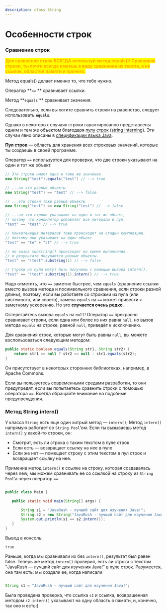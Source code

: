 ```yaml
---
description: class String
---
```


# Особенности строк

### Сравнение строк

<mark style="color:orange;">**Для сравнения строк ВСЕГДА используй метод equals()! Сравнивая строки, ты почти всегда имеешь в виду сравнение их текста, а не ссылок, областей памяти и прочего.**</mark>

Метод equals() делает именно то, что тебе нужно.

Оператор **`==` ** сравнивает ссылки.

Метод **`equals` ** сравнивает значения.

Следовательно, если вы хотите сравнить строки на равенство, следует использовать **`equals`**.

Однако в некоторых случаях строки гарантированно представлены одним и тем же объектом благодаря [пулу строк](https://ru.wikipedia.org/wiki/%D0%9F%D1%83%D0%BB\_%D1%81%D1%82%D1%80%D0%BE%D0%BA) ([string interning](https://en.wikipedia.org/wiki/String\_interning)). Эти случаи явно описаны в [спецификации языка Java](http://docs.oracle.com/javase/specs/jls/se7/html/jls-3.html#jls-3.10.5).

**Пул строк** — область для хранения всех строковых значений, которые ты создаешь в своей программе.

Оператор `==` используется для проверки, что две строки указывают на один и тот же объект.

```java
// Эти строки имеют одно и тоже же значение
new String("test").equals("test") // --> true 

// ...но это разные объекты
new String("test") == "test" // --> false 

// ...эти строки тоже разные объекты
new String("test") == new String("test") // --> false 

// ...но эти строки указывают на один и тот же объект,
// потому что компилятор добавляет все литералы в пул.
"test" == "test" // --> true 

// Конкатенация литералов тоже происходит на стадии компиляции,
// поэтому они указывают на один объект
"test" == "te" + "st" // --> true

// но вызов substring() происходит во время выполнения,
// в результате получаются разные объекты.
"test" == "!test".substring(1) // --> false

// Строки из пула могут быть получены с помощью вызова intern().
"test" == "!test".substring(1).intern() // --> true
```

Надо отметить, что `==` заметно быстрее, чем `equals` (сравнение ссылки вместо вызова метода и посимвольного сравнения, если строки разной длины), поэтому, если вы работаете со строками из пула (или системного, или своего), замена `equals` на `==` может привести к заметному ускорению. Но это **случается очень редко**.

Остерегайтесь вызова `equals` на `null`! Оператор `==` прекрасно сравнивает строки, если одна или более из них равна `null`, но вызов метода `equals` на строке, равной `null`, приведёт к исключению.

Для сравнения строк, которые могут быть равны `null`, вы можете воспользоваться следующим методом:

```java
public static boolean equals(String str1, String str2) {
    return str1 == null ? str2 == null : str1.equals(str2);
}
```

Он присутствует в некоторых сторонних библиотеках, например, в Apache Commons.

Если вы пользуетесь современными средами разработки, то они предупредят, если вы попытаетесь сравнить строки с помощью оператора `==`. Всегда обращайте внимание на подобные предупреждения.

### Метод String.intern()

У класса `String` есть еще один хитрый метод — `intern()`; Метод `intern()` напрямую работает со `String Pool`’ом. Если ты вызываешь метод `intern()` у какой-то строки, он:

* Смотрит, есть ли строка с таким текстом в пуле строк
* Если есть — возвращает ссылку на нее в пуле
* Если же нет — помещает строку с этим текстом в пул строк и возвращает ссылку на нее.

Применив метод `intern()` к ссылке на строку, которая создавалась через new, мы можем сравнивать ее со ссылкой на строку из `String Pool`’a через оператор `==`.

```
```

```java
public class Main {

   public static void main(String[] args) {

       String s1 = "JavaRush - лучший сайт для изучения Java!";
       String s2 = new String("JavaRush - лучший сайт для изучения Java!");
       System.out.println(s1 == s2.intern());
   }
}
```

Вывод в консоль:

```
true
```

Раньше, когда мы сравнивали их без `intern()`, результат был равен false. Теперь же метод `intern()` проверил, есть ли строка с текстом "JavaRush — лучший сайт для изучения Java!" в пуле строк. Разумеется, она там есть: мы создали ее, когда написали

```
```

```java
String s1 = "JavaRush — лучший сайт для изучения Java!";
```

Была проведена проверка, что ссылка `s1` и ссылка, возвращенная методом `s2.intern()` указывают на одну область в памяти, и, конечно, так оно и есть:)
